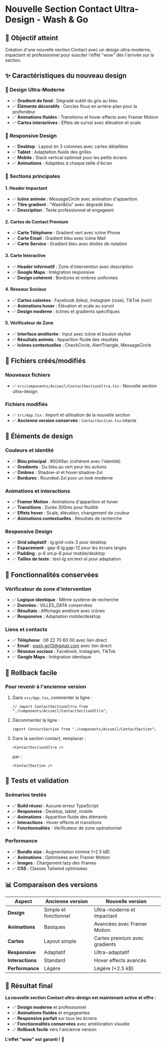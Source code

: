 # Nouvelle Section Contact Ultra-Design - Wash & Go

## 🎯 **Objectif atteint**

Création d'une nouvelle section Contact avec un design ultra-moderne, impactant et professionnel pour susciter l'effet "wow" dès l'arrivée sur la section.

## ✨ **Caractéristiques du nouveau design**

### 🎨 **Design Ultra-Moderne**
- ✅ **Gradient de fond** : Dégradé subtil du gris au bleu
- ✅ **Éléments décoratifs** : Cercles flous en arrière-plan pour la profondeur
- ✅ **Animations fluides** : Transitions et hover effects avec Framer Motion
- ✅ **Cartes interactives** : Effets de survol avec élévation et scale

### 📱 **Responsive Design**
- ✅ **Desktop** : Layout en 3 colonnes avec cartes détaillées
- ✅ **Tablet** : Adaptation fluide des grilles
- ✅ **Mobile** : Stack vertical optimisé pour les petits écrans
- ✅ **Animations** : Adaptées à chaque taille d'écran

### 🎯 **Sections principales**

#### **1. Header Impactant**
- ✅ **Icône animée** : MessageCircle avec animation d'apparition
- ✅ **Titre gradient** : "Wash&Go" avec dégradé bleu
- ✅ **Description** : Texte professionnel et engageant

#### **2. Cartes de Contact Premium**
- ✅ **Carte Téléphone** : Gradient vert avec icône Phone
- ✅ **Carte Email** : Gradient bleu avec icône Mail
- ✅ **Carte Service** : Gradient bleu avec étoiles de notation

#### **3. Carte Interactive**
- ✅ **Header informatif** : Zone d'intervention avec description
- ✅ **Google Maps** : Intégration responsive
- ✅ **Design cohérent** : Bordures et ombres uniformes

#### **4. Réseaux Sociaux**
- ✅ **Cartes colorées** : Facebook (bleu), Instagram (rose), TikTok (noir)
- ✅ **Animations hover** : Élévation et scale au survol
- ✅ **Design moderne** : Icônes et gradients spécifiques

#### **5. Vérificateur de Zone**
- ✅ **Interface améliorée** : Input avec icône et bouton stylisé
- ✅ **Résultats animés** : Apparition fluide des résultats
- ✅ **Icônes contextuelles** : CheckCircle, AlertTriangle, MessageCircle

## 🔧 **Fichiers créés/modifiés**

### **Nouveaux fichiers**
- ✅ `src/components/Accueil/ContactSectionUltra.tsx` : Nouvelle section ultra-design

### **Fichiers modifiés**
- ✅ `src/App.tsx` : Import et utilisation de la nouvelle section
- ✅ **Ancienne version conservée** : `ContactSection.tsx` intacte

## 🎨 **Éléments de design**

### **Couleurs et identité**
- ✅ **Bleu principal** : #0049ac (cohérent avec l'identité)
- ✅ **Gradients** : Du bleu au vert pour les actions
- ✅ **Ombres** : Shadow-xl et hover:shadow-2xl
- ✅ **Bordures** : Rounded-2xl pour un look moderne

### **Animations et interactions**
- ✅ **Framer Motion** : Animations d'apparition et hover
- ✅ **Transitions** : Durée 300ms pour fluidité
- ✅ **Effets hover** : Scale, élévation, changement de couleur
- ✅ **Animations contextuelles** : Résultats de recherche

### **Responsive Design**
- ✅ **Grid adaptatif** : lg:grid-cols-3 pour desktop
- ✅ **Espacement** : gap-8 lg:gap-12 pour les écrans larges
- ✅ **Padding** : p-6 sm:p-8 pour mobile/desktop
- ✅ **Tailles de texte** : text-lg sm:text-xl pour adaptation

## 🚀 **Fonctionnalités conservées**

### **Vérificateur de zone d'intervention**
- ✅ **Logique identique** : Même système de recherche
- ✅ **Données** : VILLES_DATA conservées
- ✅ **Résultats** : Affichage amélioré avec icônes
- ✅ **Responsive** : Adaptation mobile/desktop

### **Liens et contacts**
- ✅ **Téléphone** : 06 22 70 60 00 avec lien direct
- ✅ **Email** : wash.go13@gmail.com avec lien direct
- ✅ **Réseaux sociaux** : Facebook, Instagram, TikTok
- ✅ **Google Maps** : Intégration identique

## 🔄 **Rollback facile**

### **Pour revenir à l'ancienne version**
1. Dans `src/App.tsx`, commenter la ligne :
   ```tsx
   // import ContactSectionUltra from "./components/Accueil/ContactSectionUltra";
   ```

2. Décommenter la ligne :
   ```tsx
   import ContactSection from "./components/Accueil/ContactSection";
   ```

3. Dans la section contact, remplacer :
   ```tsx
   <ContactSectionUltra />
   ```
   par :
   ```tsx
   <ContactSection />
   ```

## 🧪 **Tests et validation**

### **Scénarios testés**
- ✅ **Build réussi** : Aucune erreur TypeScript
- ✅ **Responsive** : Desktop, tablet, mobile
- ✅ **Animations** : Apparition fluide des éléments
- ✅ **Interactions** : Hover effects et transitions
- ✅ **Fonctionnalités** : Vérificateur de zone opérationnel

### **Performance**
- ✅ **Bundle size** : Augmentation minime (+2.5 kB)
- ✅ **Animations** : Optimisées avec Framer Motion
- ✅ **Images** : Chargement lazy des iframes
- ✅ **CSS** : Classes Tailwind optimisées

## 📊 **Comparaison des versions**

| Aspect | Ancienne version | Nouvelle version |
|--------|------------------|------------------|
| **Design** | Simple et fonctionnel | Ultra-moderne et impactant |
| **Animations** | Basiques | Avancées avec Framer Motion |
| **Cartes** | Layout simple | Cartes premium avec gradients |
| **Responsive** | Adaptatif | Ultra-adaptatif |
| **Interactions** | Standard | Hover effects avancés |
| **Performance** | Légère | Légère (+2.5 kB) |

## 🎉 **Résultat final**

**La nouvelle section Contact ultra-design est maintenant active et offre :**
- ✅ **Design moderne** et professionnel
- ✅ **Animations fluides** et engageantes
- ✅ **Responsive parfait** sur tous les écrans
- ✅ **Fonctionnalités conservées** avec amélioration visuelle
- ✅ **Rollback facile** vers l'ancienne version

**L'effet "wow" est garanti !** 🚀 